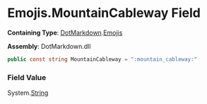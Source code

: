 # Emojis\.MountainCableway Field

**Containing Type**: [DotMarkdown](../../README.md)\.[Emojis](../README.md)

**Assembly**: DotMarkdown\.dll

```csharp
public const string MountainCableway = ":mountain_cableway:"
```

### Field Value

System\.[String](https://docs.microsoft.com/en-us/dotnet/api/system.string)